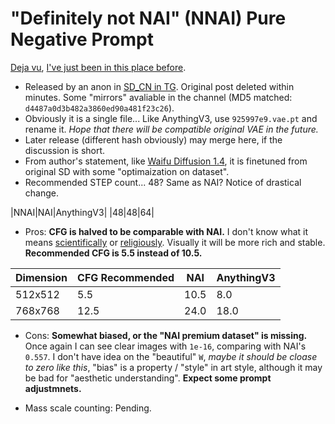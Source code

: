 # "Definitely not NAI" (NNAI) Pure Negative Prompt #

[Deja vu](https://www.pixiv.net/en/artworks/102913637), [I've just been in this place before](https://www.pixiv.net/en/artworks/101971093).

- Released by an anon in [SD_CN in TG](https://t.me/StableDiffusion_CN). Original post deleted within minutes. Some "mirrors" avaliable in the channel (MD5 matched: `d4487a0d3b482a3860ed90a481f23c26`).
- Obviously it is a single file... Like AnythingV3, use `925997e9.vae.pt` and rename it. *Hope that there will be compatible original VAE in the future.*
- Later release (different hash obviously) may merge here, if the discussion is short.
- From author's statement, like [Waifu Diffusion 1.4](https://gist.github.com/harubaru/313eec09026bb4090f4939d01f79a7e7), it is finetuned from original SD with some "optimaization on dataset".
- Recommended STEP count... 48? Same as NAI? Notice of drastical change. 

|NNAI|NAI|AnythingV3|
|48|48|64|

- Pros: **CFG is halved to be comparable with NAI.** I don't know what it means [scientifically](https://gigazine.net/gsc_news/en/20220928-stable-diffusion-classifier-free-guidance/) or [religiously](https://decentralizedcreator.com/cfg-scale-in-stable-diffusion-and-how-to-use-it/). Visually it will be more rich and stable. **Recommended CFG is 5.5 instead of 10.5.**

|Dimension|CFG Recommended|NAI|AnythingV3|
|---|---|---|---|
|512x512|5.5|10.5|8.0|
|768x768|12.5|24.0|18.0|

- Cons: **Somewhat biased, or the "NAI premium dataset" is missing.** Once again I can see clear images with `1e-16`, comparing with NAI's `0.557`. I don't have idea on the "beautiful" `W`, *maybe it should be cloase to zero like this*, "bias" is a property / "style" in art style, although it may be bad for "aesthetic understanding". **Expect some prompt adjustmnets.**

- Mass scale counting: Pending.




